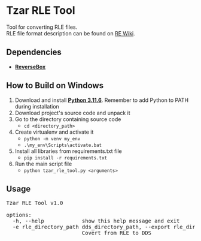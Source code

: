 # Tzar RLE Tool
Tool for converting RLE files.<br>
RLE file format description can be found on [RE Wiki](https://rewiki.miraheze.org/wiki/Tzar:_The_Burden_of_the_Crown_RLE).

## Dependencies

* **[ReverseBox](https://github.com/bartlomiejduda/ReverseBox)**


## How to Build on Windows

1. Download and install  **[Python 3.11.6](https://www.python.org/downloads/release/python-3116/)**. Remember to add Python to PATH during installation
2. Download project's source code and unpack it
3. Go to the directory containing source code
   - ```cd <directory_path>```
4. Create virtualenv and activate it
   - ```python -m venv my_env```
   - ```.\my_env\Scripts\activate.bat```
5. Install all libraries from requirements.txt file
   - ```pip install -r requirements.txt```
6. Run the main script file
   - ```python tzar_rle_tool.py <arguments>```
   
   
## Usage

<pre>
Tzar RLE Tool v1.0

options:
  -h, --help            show this help message and exit
  -e rle_directory_path dds_directory_path, --export rle_directory_path dds_directory_path
                        Covert from RLE to DDS
</pre>
